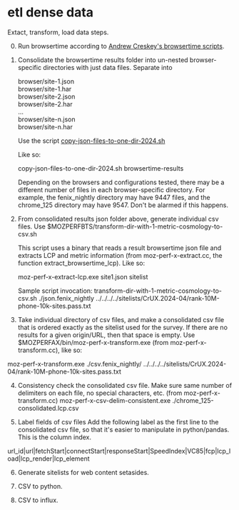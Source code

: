 # etl dense data

Extact, transform, load data steps.


0. Run browsertime according to [Andrew Creskey's browsertime scripts](https://github.com/acreskeyMoz/browsertime_scripts).


1. Consolidate the browsertime results folder into un-nested browser-specific directories with just data files. Separate into

   browser/site-1.json  
   browser/site-1.har  
   browser/site-2.json  
   browser/site-2.har  
   ...  
   browser/site-n.json  
   browser/site-n.har  

   Use the script [copy-json-files-to-one-dir-2024.sh](https://github.com/bdekoz/mozilla-perf-analysis-x/blob/main/scripts/copy-json-files-to-one-dir-2024.sh)

   Like so:

   copy-json-files-to-one-dir-2024.sh  browsertime-results
   
   Depending on the browsers and configurations tested, there may be a
different number of files in each browser-specific directory. For
example, the fenix_nightly directory may have 9447 files, and the
chrome_125 directory may have 9547. Don't be alarmed if this happens.


2. From consolidated results json folder above, generate individual csv files.
   Use $MOZPERFBTS/transform-dir-with-1-metric-cosmology-to-csv.sh

   This script uses a binary that reads a result browsertime json file
   and extracts LCP and metric information (from moz-perf-x-extract.cc,
   the function extract_browsertime_lcp). Like so:

   moz-perf-x-extract-lcp.exe site1.json sitelist

   Sample script invocation:
   transform-dir-with-1-metric-cosmology-to-csv.sh ./json.fenix_nightly ../../../../sitelists/CrUX.2024-04/rank-10M-phone-10k-sites.pass.txt


3. Take individual directory of csv files, and make a consolidated csv
file that is ordered exactly as the sitelist used for the survey. If
there are no results for a given origin/URL, then that space is empty.
Use $MOZPERFAX/bin/moz-perf-x-transform.exe (from
moz-perf-x-transform.cc), like so:

moz-perf-x-transform.exe ./csv.fenix_nightly/ ../../../../sitelists/CrUX.2024-04/rank-10M-phone-10k-sites.pass.txt


4. Consistency check the consolidated csv file.
Make sure same number of delimiters on each file, no special characters, etc.
(from moz-perf-x-transform.cc)
moz-perf-x-csv-delim-consistent.exe ./chrome_125-consolidated.lcp.csv


5. Label fields of csv files
Add the following label as the first line to the consolidated csv file, so that it's easier to manipulate in python/pandas. This is the column index.

url_id|url|fetchStart|connectStart|responseStart|SpeedIndex|VC85|fcp|lcp_load|lcp_render|lcp_element


6. Generate sitelists for web content setasides.

7. CSV to python.
8. CSV to influx.
